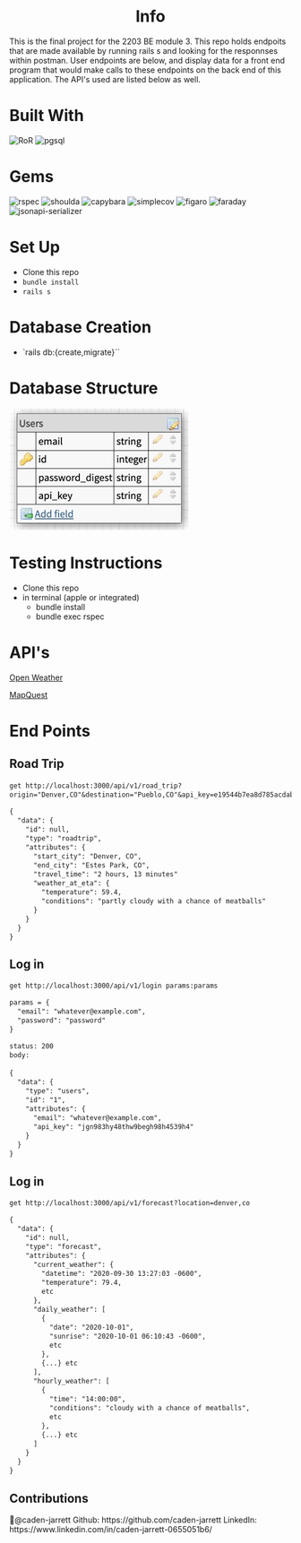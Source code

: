 
<center><h1>Info</h1></center>
This is the final project for the 2203 BE module 3. This repo holds endpoits that are made available by running rails s and looking for the responnses within postman. User endpoints are below, and display data for a front end program that would make calls to these endpoints on the back end of this application. The API's used are listed below as well.


# Built With 
   ![RoR](https://img.shields.io/badge/Ruby_on_Rails-CC0000?style=for-the-badge&logo=ruby-on-rails&logoColor=white)
   ![pgsql](https://img.shields.io/badge/PostgreSQL-316192?style=for-the-badge&logo=postgresql&logoColor=white)

# Gems 
   ![rspec](https://img.shields.io/gem/v/rspec-rails?label=rspec&style=flat-square)
   ![shoulda](https://img.shields.io/gem/v/shoulda-matchers?label=shoulda-matchers&style=flat-square)
   ![capybara](https://img.shields.io/gem/v/capybara?label=capybara&style=flat-square)
   ![simplecov](https://img.shields.io/gem/v/simplecov?label=simplecov&style=flat-square)
   ![figaro](https://img.shields.io/gem/v/figaro?color=blue&label=figaro)
   ![faraday](https://img.shields.io/gem/v/faraday?color=blue&label=faraday)
   ![jsonapi-serializer](https://img.shields.io/gem/v/jsonapi-serializer?color=blue&label=jsonapi-serializer)

# Set Up
- Clone this repo
- `bundle install`
- `rails s`

# Database Creation
- `rails db:{create,migrate}``

# Database Structure

![Database](images/database.jpeg)

# Testing Instructions

 - Clone this repo
 - in terminal (apple or integrated)    
    * bundle install
    * bundle exec rspec 

# API's
 [Open Weather](https://openweathermap.org/api)

 [MapQuest](https://developer.mapquest.com/)

# End Points

## Road Trip 

```
get http://localhost:3000/api/v1/road_trip?origin="Denver,CO"&destination="Pueblo,CO"&api_key=e19544b7ea8d785acdabf9b63faae8d7
```

```
{
  "data": {
    "id": null,
    "type": "roadtrip",
    "attributes": {
      "start_city": "Denver, CO",
      "end_city": "Estes Park, CO",
      "travel_time": "2 hours, 13 minutes"
      "weather_at_eta": {
        "temperature": 59.4,
        "conditions": "partly cloudy with a chance of meatballs"
      }
    }
  }
}
```

## Log in

```
get http://localhost:3000/api/v1/login params:params
```
```
params = {
  "email": "whatever@example.com",
  "password": "password"
}
```

```
status: 200
body:

{
  "data": {
    "type": "users",
    "id": "1",
    "attributes": {
      "email": "whatever@example.com",
      "api_key": "jgn983hy48thw9begh98h4539h4"
    }
  }
}
```

## Log in

```
get http://localhost:3000/api/v1/forecast?location=denver,co
```

```
{
  "data": {
    "id": null,
    "type": "forecast",
    "attributes": {
      "current_weather": {
        "datetime": "2020-09-30 13:27:03 -0600",
        "temperature": 79.4,
        etc
      },
      "daily_weather": [
        {
          "date": "2020-10-01",
          "sunrise": "2020-10-01 06:10:43 -0600",
          etc
        },
        {...} etc
      ],
      "hourly_weather": [
        {
          "time": "14:00:00",
          "conditions": "cloudy with a chance of meatballs",
          etc
        },
        {...} etc
      ]
    }
  }
}
```

## Contributions
<p>🚀@caden-jarrett Github: https://github.com/caden-jarrett LinkedIn: https://www.linkedin.com/in/caden-jarrett-0655051b6/</p>


